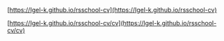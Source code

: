 [https://Igel-k.github.io/rsschool-cv](https://Igel-k.github.io/rsschool-cv)

[https://Igel-k.github.io/rsschool-cv/cv](https://Igel-k.github.io/rsschool-cv/cv)
